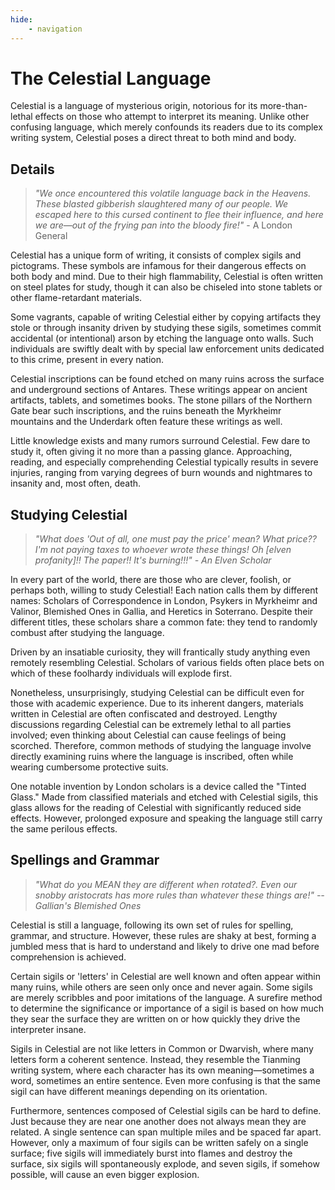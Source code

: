 ```yaml
---
hide:
    - navigation
---
```


# The Celestial Language

Celestial is a language of mysterious origin, notorious for its more-than-lethal effects on those who attempt to interpret its meaning. Unlike other confusing language, which merely confounds its readers due to its complex writing system, Celestial poses a direct threat to both mind and body.

## Details
> *"We once encountered this volatile language back in the Heavens. These blasted gibberish slaughtered many of our people. We escaped here to this cursed continent to flee their influence, and here we are—out of the frying pan into the bloody fire!"* - A London General

Celestial has a unique form of writing, it consists of complex sigils and pictograms. These symbols are infamous for their dangerous effects on both body and mind. Due to their high flammability, Celestial is often written on steel plates for study, though it can also be chiseled into stone tablets or other flame-retardant materials. 

Some vagrants, capable of writing Celestial either by copying artifacts they stole or through insanity driven by studying these sigils, sometimes commit accidental (or intentional) arson by etching the language onto walls. Such individuals are swiftly dealt with by special law enforcement units dedicated to this crime, present in every nation.

Celestial inscriptions can be found etched on many ruins across the surface and underground sections of Antares. These writings appear on ancient artifacts, tablets, and sometimes books. The stone pillars of the Northern Gate bear such inscriptions, and the ruins beneath the Myrkheimr mountains and the Underdark often feature these writings as well.

Little knowledge exists and many rumors surround Celestial. Few dare to study it, often giving it no more than a passing glance. Approaching, reading, and especially comprehending Celestial typically results in severe injuries, ranging from varying degrees of burn wounds and nightmares to insanity and, most often, death.

## Studying Celestial

> *"What does 'Out of all, one must pay the price' mean? What price?? I'm not paying taxes to whoever wrote these things! Oh [elven profanity]!! The paper!! It's burning!!!" - An Elven Scholar*

In every part of the world, there are those who are clever, foolish, or perhaps both, willing to study Celestial! Each nation calls them by different names: Scholars of Correspondence in London, Psykers in Myrkheimr and Valinor, Blemished Ones in Gallia, and Heretics in Soterrano. Despite their different titles, these scholars share a common fate: they tend to randomly combust after studying the language.

Driven by an insatiable curiosity, they will frantically study anything even remotely resembling Celestial. Scholars of various fields often place bets on which of these foolhardy individuals will explode first.

Nonetheless, unsurprisingly, studying Celestial can be difficult even for those with academic experience. Due to its inherent dangers, materials written in Celestial are often confiscated and destroyed. Lengthy discussions regarding Celestial can be extremely lethal to all parties involved; even thinking about Celestial can cause feelings of being scorched. Therefore, common methods of studying the language involve directly examining ruins where the language is inscribed, often while wearing cumbersome protective suits.

One notable invention by London scholars is a device called the "Tinted Glass." Made from classified materials and etched with Celestial sigils, this glass allows for the reading of Celestial with significantly reduced side effects. However, prolonged exposure and speaking the language still carry the same perilous effects.

## Spellings and Grammar

> *"What do you MEAN they are different when rotated?. Even our snobby aristocrats has more rules than whatever these things are!" -- Gallian's Blemished Ones*

Celestial is still a language, following its own set of rules for spelling, grammar, and structure. However, these rules are shaky at best, forming a jumbled mess that is hard to understand and likely to drive one mad before comprehension is achieved.

Certain sigils or 'letters' in Celestial are well known and often appear within many ruins, while others are seen only once and never again. Some sigils are merely scribbles and poor imitations of the language. A surefire method to determine the significance or importance of a sigil is based on how much they sear the surface they are written on or how quickly they drive the interpreter insane.

Sigils in Celestial are not like letters in Common or Dwarvish, where many letters form a coherent sentence. Instead, they resemble the Tianming writing system, where each character has its own meaning—sometimes a word, sometimes an entire sentence. Even more confusing is that the same sigil can have different meanings depending on its orientation.

Furthermore, sentences composed of Celestial sigils can be hard to define. Just because they are near one another does not always mean they are related. A single sentence can span multiple miles and be spaced far apart. However, only a maximum of four sigils can be written safely on a single surface; five sigils will immediately burst into flames and destroy the surface, six sigils will spontaneously explode, and seven sigils, if somehow possible, will cause an even bigger explosion.


